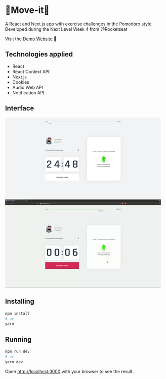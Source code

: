 # 🏅Move-it🏃 

A React and Next.js app with exercise challenges in the Pomodoro style. Developed during the Next Level Week 4 from @Rocketseat

Visit the <a href="https://moveit-dev.netlify.app/">Demo Website</a> 🚀

## Technologies applied 

- React
- React Context API
- Next.js
- Cookies
- Audio Web API
- Notification API

## Interface

<img src="screenshots/home-page.png"
width="800"
/>
<img src="screenshots/app-behavior.gif"
width="800"
/>
 
## Installing

```bash
npm install
# or
yarn
```

## Running

```bash
npm run dev
# or
yarn dev
```

Open [http://localhost:3000](http://localhost:3000) with your browser to see the result.
